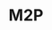 ---
layout: page
title: M2P
description: "Effect that turns monophonic synthesizers to polyphonic through MIDI and Audio."
img: assets/img/software/m2p.png
category: plug-ins
redirect: https://patchstorage.com/m2p/
importance: 3
---